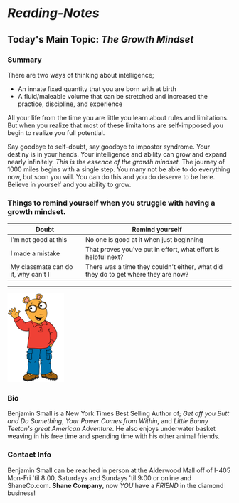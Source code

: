 # ***Reading-Notes***

## **Today's Main Topic:** *The Growth Mindset*

### **Summary**

There are two ways of thinking about intelligence;

- An innate fixed quantity that you are born with at birth
- A fluid/maleable volume that can be stretched and increased the practice, discipline, and experience

All your life from the time you are little you learn about rules and limitations. But when you realize that most of these limitaitons are self-impposed you begin to realize you full potential.

Say goodbye to self-doubt, say goodbye to imposter syndrome. Your destiny is in your hends. Your intelligence and ability can grow and expand nearly infinitely. 
*This is the essence of the growth mindset.*
The journey of 1000 miles begins with a single step. You many not be able to do everything now, but soon you will. You can do this and you do deserve to be here. Believe in yourself and you ability to grow.

### **Things to remind yourself when you struggle with having a growth mindset.**

| Doubt | Remind yourself |
| ----- | --------------- |
| I'm not good at this | No one is good at it when just beginning |
| I made a mistake | That proves you've put in effort, what effort is helpful next? |
| My classmate can do it, why can't I | There was a time they couldn't either, what did they do to get where they are now? |

---

<img src="/Arthur.png" alt="Photo of Benjamin Small" title="Most Recent photo of Benjamin Small" height="200">

### **Bio**

Benjamin Small is a New York Times Best Selling Author of; *Get off you Butt and Do Something*, *Your Power Comes from Within*, and *Little Bunny Teeton's great American Adventure*. He also enjoys underwater basket weaving in his free time and spending time with his other animal friends.

### **Contact Info**

Benjamin Small can be reached in person at the Alderwood Mall off of I-405 Mon-Fri 'til 8:00, Saturdays and Sundays 'til 9:00 or online and ShaneCo.com. **Shane Company**, now *YOU* have a *FRIEND* in the diamond business!
